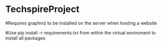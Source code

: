 # TechspireProject
 
#Requires graphviz to be installed on the server when hosting a website

#Use pip install -r requirements.txt from within the virtual enviroment to install all packages